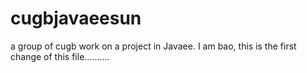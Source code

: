 # cugbjavaeesun
a group of cugb work on a project in Javaee.
I am bao, this is the first change of this file..........

